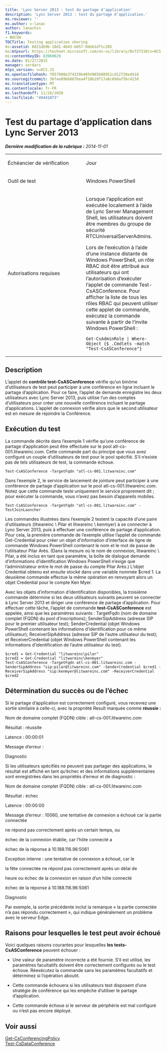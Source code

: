 ```yaml
---
title: 'Lync Server 2013 : test du partage d’application'
description: 'Lync Server 2013 : test du partage d’application.'
ms.reviewer: ''
ms.author: v-lanac
author: lanachin
f1.keywords:
- NOCSH
TOCTitle: Testing application sharing
ms:assetid: 8d21db9b-10d1-4b43-b057-0deb1df1c205
ms:mtpsurl: https://technet.microsoft.com/en-us/library/Dn727310(v=OCS.15)
ms:contentKeyID: 63969629
ms.date: 01/27/2015
manager: serdars
mtps_version: v=OCS.15
ms.openlocfilehash: f857908e374239b4054985b88951cd12720ed418
ms.sourcegitcommit: 36fee89bb887bea4f18b19f17a8c69daf5bc423d
ms.translationtype: MT
ms.contentlocale: fr-FR
ms.lasthandoff: 11/26/2020
ms.locfileid: "49441073"
---
```

# <a name="testing-application-sharing-in-lync-server-2013"></a>Test du partage d’application dans Lync Server 2013

<div data-xmlns="http://www.w3.org/1999/xhtml">

<div class="topic" data-xmlns="http://www.w3.org/1999/xhtml" data-msxsl="urn:schemas-microsoft-com:xslt" data-cs="https://msdn.microsoft.com/">

<div data-asp="https://msdn2.microsoft.com/asp">



</div>

<div id="mainSection">

<div id="mainBody">

<span> </span>

_**Dernière modification de la rubrique :** 2014-11-01_


<table>
<colgroup>
<col style="width: 50%" />
<col style="width: 50%" />
</colgroup>
<tbody>
<tr class="odd">
<td><p>Échéancier de vérification</p></td>
<td><p>Jour</p></td>
</tr>
<tr class="even">
<td><p>Outil de test</p></td>
<td><p>Windows PowerShell</p></td>
</tr>
<tr class="odd">
<td><p>Autorisations requises</p></td>
<td><p>Lorsque l’application est exécutée localement à l’aide de Lync Server Management Shell, les utilisateurs doivent être membres du groupe de sécurité RTCUniversalServerAdmins.</p>
<p>Lors de l’exécution à l’aide d’une instance distante de Windows PowerShell, un rôle RBAC doit être attribué aux utilisateurs qui ont l’autorisation d’exécuter l’applet de commande Test-CsASConference. Pour afficher la liste de tous les rôles RBAC qui peuvent utiliser cette applet de commande, exécutez la commande suivante à partir de l’invite Windows PowerShell :</p>
<pre><code>Get-CsAdminRole | Where-Object {$_.Cmdlets -match &quot;Test-CsASConference&quot;}</code></pre></td>
</tr>
</tbody>
</table>


<div>

## <a name="description"></a>Description

L’applet de **contrôle test-CsASConference** vérifie qu’un binôme d’utilisateurs de test peut participer à une conférence en ligne incluant le partage d’application. Pour ce faire, l’applet de demande enregistre les deux utilisateurs avec Lync Server 2013, puis utilise l’un des comptes d’utilisateurs pour créer une nouvelle conférence incluant le partage d’applications. L’applet de connexion vérifie alors que le second utilisateur est en mesure de rejoindre la Conférence.

</div>

<div>

## <a name="running-the-test"></a>Exécution du test

La commande décrite dans l’exemple 1 vérifie qu’une conférence de partage d’application peut être effectuée sur le pool atl-cs-001.litwareinc.com. Cette commande part du principe que vous avez configuré un couple d’utilisateurs de test pour le pool spécifié. S’il n’existe pas de tels utilisateurs de test, la commande échoue.

    Test-CsASConference -TargetFqdn "atl-cs-001.litwareinc.com"

Dans l’exemple 2, le service de lancement de jointure peut participer à une conférence de partage d’application sur le pool atl-cs-001.litwareinc.com. Notez que cette commande teste uniquement le service proprement dit ; pour exécuter la commande, vous n’avez pas besoin d’appareils mobiles.

    Test-CsASConference -TargetFqdn "atl-cs-001.litwareinc.com" -TestJoinLauncher 

Les commandes illustrées dans l’exemple 2 testent la capacité d’une paire d’utilisateurs (litwareinc \\ Pilar et litwareinc \\ kenmyer) à se connecter à Lync Server 2013, puis à effectuer une conférence de partage d’application. Pour cela, la première commande de l’exemple utilise l’applet de commande Get-Credential pour créer un objet d’information d’interface de ligne de commande Windows PowerShell contenant le nom et le mot de passe de l’utilisateur Pilar Arès. (Dans la mesure où le nom de connexion, litwareinc \\ Pilar, a été inclus en tant que paramètre, la boîte de dialogue demande d’informations d’identification Windows PowerShell n’exige que l’administrateur entre le mot de passe du compte Pilar Arès.) L’objet Credential obtenu est ensuite stocké dans une variable nommée $cred 1. La deuxième commande effectue la même opération en renvoyant alors un objet Credential pour le compte Ken Myer.

Avec les objets d’information d’identification disponibles, la troisième commande détermine si les deux utilisateurs suivants peuvent se connecter à Lync Server 2013 et diriger une conférence de partage d’application. Pour effectuer cette tâche, l’applet de commande **test-CsASConference** est appelée, ainsi que les paramètres suivants : TargetFqdn (nom de domaine complet (FQDN) du pool d’inscriptions); SenderSipAddress (adresse SIP pour le premier utilisateur test); SenderCredential (objet Windows PowerShell contenant les informations d’identification pour ce même utilisateur); ReceiverSipAddress (adresse SIP de l’autre utilisateur du test); et ReceiverCredential (objet Windows PowerShell contenant les informations d’identification de l’autre utilisateur du test).

    $cred1 = Get-Credential "litwareinc\pilar" 
    $cred2 = Get-Credential "litwareinc\kenmyer" 
    Test-CsASConference -TargetFqdn atl-cs-001.litwareinc.com -SenderSipAddress "sip:pilar@litwareinc.com" -SenderCredential $cred1 -ReceiverSipAddress "sip:kenmyer@litwareinc.com" -ReceiverCredential $cred2

</div>

<div>

## <a name="determining-success-or-failure"></a>Détermination du succès ou de l’échec

Si le partage d’application est correctement configuré, vous recevrez une sortie similaire à celle-ci, avec la propriété Result marquée comme **réussie :**

Nom de domaine complet (FQDN) cible : atl-cs-001.litwareinc.com

Résultat : réussite

Latence : 00:00:01

Message d’erreur :

Diagnostic

Si les utilisateurs spécifiés ne peuvent pas partager des applications, le résultat est affiché en tant qu’échec et des informations supplémentaires sont enregistrées dans les propriétés d’erreur et de diagnostic :

Nom de domaine complet (FQDN) cible : atl-cs-001.litwareinc.com

Résultat : échec

Latence : 00:00:00

Message d’erreur : 10060, une tentative de connexion a échoué car la partie connectée

ne répond pas correctement après un certain temps, ou

échec de la connexion établie, car l’hôte connecté a

échec de la réponse à 10.188.116.96:5061

Exception interne : une tentative de connexion a échoué, car le

la fête connectée ne répond pas correctement après un délai de

heure ou échec de la connexion en raison d’un hôte connecté

échec de la réponse à 10.188.116.96:5061

Diagnostic

Par exemple, la sortie précédente inclut la remarque « la partie connectée n’a pas répondu correctement », qui indique généralement un problème avec le serveur Edge.

</div>

<div>

## <a name="reasons-why-the-test-might-have-failed"></a>Raisons pour lesquelles le test peut avoir échoué

Voici quelques raisons courantes pour lesquelles **les tests-CsASConference** peuvent échouer :

  - Une valeur de paramètre incorrecte a été fournie. S’il est utilisé, les paramètres facultatifs doivent être correctement configurés ou le test échoue. Réexécutez la commande sans les paramètres facultatifs et déterminez si l’opération aboutit.

  - Cette commande échouera si les utilisateurs test disposent d’une stratégie de conférence qui les empêche d’utiliser le partage d’application.

  - Cette commande échoue si le serveur de périphérie est mal configuré ou n’est pas encore déployé.

</div>

<div>

## <a name="see-also"></a>Voir aussi


[Get-CsConferencingPolicy](https://docs.microsoft.com/powershell/module/skype/Get-CsConferencingPolicy)  
[Test-CsDataConference](https://docs.microsoft.com/powershell/module/skype/Test-CsDataConference)  
  

</div>

</div>

<span> </span>

</div>

</div>

</div>

